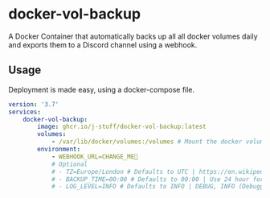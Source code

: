 # docker-vol-backup
A Docker Container that automatically backs up all all docker volumes daily and exports them to a Discord channel using a webhook.

## Usage

Deployment is made easy, using a docker-compose file. 

```yaml
version: '3.7'
services:
    docker-vol-backup:
        image: ghcr.io/j-stuff/docker-vol-backup:latest
        volumes:
            - /var/lib/docker/volumes:/volumes # Mount the docker volumes directory
        environment:
            - WEBHOOK_URL=CHANGE_ME🚨
            # Optional
            # - TZ=Europe/London # Defaults to UTC | https://en.wikipedia.org/wiki/List_of_tz_database_time_zones
            # - BACKUP_TIME=00:00 # Defaults to 00:00 | Use 24 hour format (HH:MM)
            # - LOG_LEVEL=INFO # Defaults to INFO | DEBUG, INFO (Debugging only! This will spam your logs)
```
